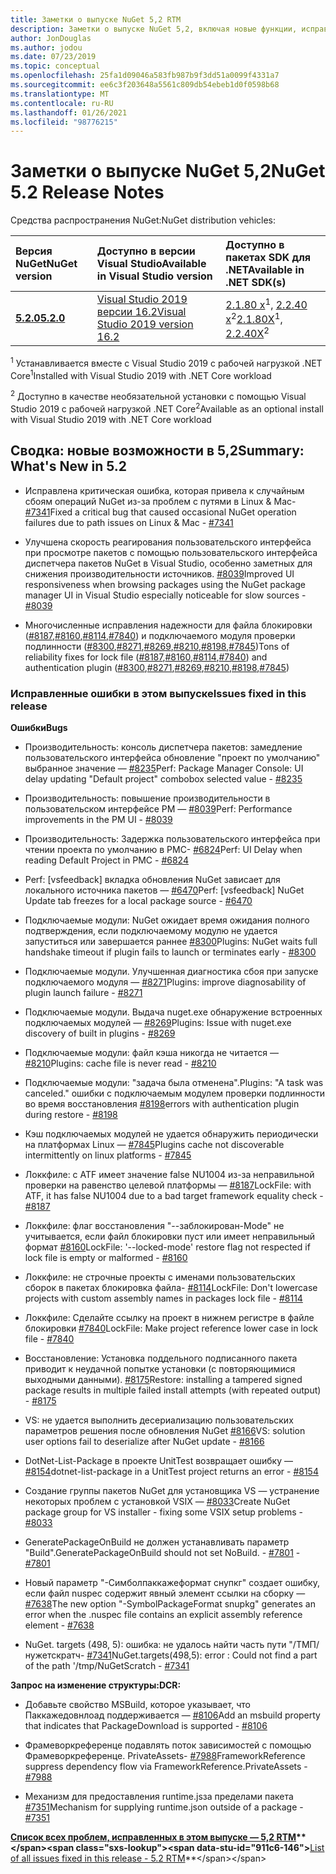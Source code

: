 ```yaml
---
title: Заметки о выпуске NuGet 5,2 RTM
description: Заметки о выпуске NuGet 5,2, включая новые функции, исправления ошибок и DCR.
author: JonDouglas
ms.author: jodou
ms.date: 07/23/2019
ms.topic: conceptual
ms.openlocfilehash: 25fa1d09046a583fb987b9f3dd51a0099f4331a7
ms.sourcegitcommit: ee6c3f203648a5561c809db54ebeb1d0f0598b68
ms.translationtype: MT
ms.contentlocale: ru-RU
ms.lasthandoff: 01/26/2021
ms.locfileid: "98776215"
---
```

# <a name="nuget-52-release-notes"></a><span data-ttu-id="911c6-103">Заметки о выпуске NuGet 5,2</span><span class="sxs-lookup"><span data-stu-id="911c6-103">NuGet 5.2 Release Notes</span></span>

<span data-ttu-id="911c6-104">Средства распространения NuGet:</span><span class="sxs-lookup"><span data-stu-id="911c6-104">NuGet distribution vehicles:</span></span>

| <span data-ttu-id="911c6-105">Версия NuGet</span><span class="sxs-lookup"><span data-stu-id="911c6-105">NuGet version</span></span> | <span data-ttu-id="911c6-106">Доступно в версии Visual Studio</span><span class="sxs-lookup"><span data-stu-id="911c6-106">Available in Visual Studio version</span></span>| <span data-ttu-id="911c6-107">Доступно в пакетах SDK для .NET</span><span class="sxs-lookup"><span data-stu-id="911c6-107">Available in .NET SDK(s)</span></span>|
|:---|:---|:---|
| [<span data-ttu-id="911c6-108">**5.2.0**</span><span class="sxs-lookup"><span data-stu-id="911c6-108">**5.2.0**</span></span>](https://nuget.org/downloads) | [<span data-ttu-id="911c6-109">Visual Studio 2019 версии 16.2</span><span class="sxs-lookup"><span data-stu-id="911c6-109">Visual Studio 2019 version 16.2</span></span>](https://visualstudio.microsoft.com/downloads/) | <span data-ttu-id="911c6-110">[2.1.80 x](https://dotnet.microsoft.com/download/dotnet-core/2.1)<sup>1</sup>, [2.2.40 x](https://dotnet.microsoft.com/download/dotnet-core/2.2)<sup>2</sup></span><span class="sxs-lookup"><span data-stu-id="911c6-110">[2.1.80X](https://dotnet.microsoft.com/download/dotnet-core/2.1)<sup>1</sup>, [2.2.40X](https://dotnet.microsoft.com/download/dotnet-core/2.2)<sup>2</sup></span></span> |

<span data-ttu-id="911c6-111"><sup>1</sup> Устанавливается вместе с Visual Studio 2019 с рабочей нагрузкой .NET Core</span><span class="sxs-lookup"><span data-stu-id="911c6-111"><sup>1</sup>Installed with Visual Studio 2019 with .NET Core workload</span></span> 

<span data-ttu-id="911c6-112"><sup>2</sup> Доступно в качестве необязательной установки с помощью Visual Studio 2019 с рабочей нагрузкой .NET Core</span><span class="sxs-lookup"><span data-stu-id="911c6-112"><sup>2</sup>Available as an optional install with Visual Studio 2019 with .NET Core workload</span></span>

## <a name="summary-whats-new-in-52"></a><span data-ttu-id="911c6-113">Сводка: новые возможности в 5,2</span><span class="sxs-lookup"><span data-stu-id="911c6-113">Summary: What's New in 5.2</span></span>

* <span data-ttu-id="911c6-114">Исправлена критическая ошибка, которая привела к случайным сбоям операций NuGet из-за проблем с путями в Linux & Mac- [#7341](https://github.com/NuGet/Home/issues/7341)</span><span class="sxs-lookup"><span data-stu-id="911c6-114">Fixed a critical bug that caused occasional NuGet operation failures due to path issues on Linux & Mac - [#7341](https://github.com/NuGet/Home/issues/7341)</span></span>

* <span data-ttu-id="911c6-115">Улучшена скорость реагирования пользовательского интерфейса при просмотре пакетов с помощью пользовательского интерфейса диспетчера пакетов NuGet в Visual Studio, особенно заметных для снижения производительности источников. [#8039](https://github.com/NuGet/Home/issues/8039)</span><span class="sxs-lookup"><span data-stu-id="911c6-115">Improved UI responsiveness when browsing packages using the NuGet package manager UI in Visual Studio especially noticeable for slow sources - [#8039](https://github.com/NuGet/Home/issues/8039)</span></span>

* <span data-ttu-id="911c6-116">Многочисленные исправления надежности для файла блокировки ([#8187](https://github.com/NuGet/Home/issues/8187),[#8160](https://github.com/NuGet/Home/issues/8160),[#8114](https://github.com/NuGet/Home/issues/8114),[#7840](https://github.com/NuGet/Home/issues/7840)) и подключаемого модуля проверки подлинности ([#8300](https://github.com/NuGet/Home/issues/8300),[#8271](https://github.com/NuGet/Home/issues/8271),[#8269](https://github.com/NuGet/Home/issues/8269),[#8210](https://github.com/NuGet/Home/issues/8210),[#8198](https://github.com/NuGet/Home/issues/8198),[#7845](https://github.com/NuGet/Home/issues/7845))</span><span class="sxs-lookup"><span data-stu-id="911c6-116">Tons of reliability fixes for lock file ([#8187](https://github.com/NuGet/Home/issues/8187),[#8160](https://github.com/NuGet/Home/issues/8160),[#8114](https://github.com/NuGet/Home/issues/8114),[#7840](https://github.com/NuGet/Home/issues/7840)) and authentication plugin ([#8300](https://github.com/NuGet/Home/issues/8300),[#8271](https://github.com/NuGet/Home/issues/8271),[#8269](https://github.com/NuGet/Home/issues/8269),[#8210](https://github.com/NuGet/Home/issues/8210),[#8198](https://github.com/NuGet/Home/issues/8198),[#7845](https://github.com/NuGet/Home/issues/7845))</span></span>

### <a name="issues-fixed-in-this-release"></a><span data-ttu-id="911c6-117">Исправленные ошибки в этом выпуске</span><span class="sxs-lookup"><span data-stu-id="911c6-117">Issues fixed in this release</span></span>

<span data-ttu-id="911c6-118">**Ошибки**</span><span class="sxs-lookup"><span data-stu-id="911c6-118">**Bugs**</span></span>

* <span data-ttu-id="911c6-119">Производительность: консоль диспетчера пакетов: замедление пользовательского интерфейса обновление "проект по умолчанию" выбранное значение — [#8235](https://github.com/NuGet/Home/issues/8235)</span><span class="sxs-lookup"><span data-stu-id="911c6-119">Perf: Package Manager Console:  UI delay updating "Default project" combobox selected value - [#8235](https://github.com/NuGet/Home/issues/8235)</span></span>

* <span data-ttu-id="911c6-120">Производительность: повышение производительности в пользовательском интерфейсе PM — [#8039](https://github.com/NuGet/Home/issues/8039)</span><span class="sxs-lookup"><span data-stu-id="911c6-120">Perf: Performance improvements in the PM UI - [#8039](https://github.com/NuGet/Home/issues/8039)</span></span>

* <span data-ttu-id="911c6-121">Производительность: Задержка пользовательского интерфейса при чтении проекта по умолчанию в PMC- [#6824](https://github.com/NuGet/Home/issues/6824)</span><span class="sxs-lookup"><span data-stu-id="911c6-121">Perf: UI Delay when reading Default Project in PMC - [#6824](https://github.com/NuGet/Home/issues/6824)</span></span>

* <span data-ttu-id="911c6-122">Perf: [vsfeedback] вкладка обновления NuGet зависает для локального источника пакетов — [#6470](https://github.com/NuGet/Home/issues/6470)</span><span class="sxs-lookup"><span data-stu-id="911c6-122">Perf: [vsfeedback] NuGet Update tab freezes for a local package source - [#6470](https://github.com/NuGet/Home/issues/6470)</span></span>

* <span data-ttu-id="911c6-123">Подключаемые модули: NuGet ожидает время ожидания полного подтверждения, если подключаемому модулю не удается запуститься или завершается раннее [#8300](https://github.com/NuGet/Home/issues/8300)</span><span class="sxs-lookup"><span data-stu-id="911c6-123">Plugins:  NuGet waits full handshake timeout if plugin fails to launch or terminates early - [#8300](https://github.com/NuGet/Home/issues/8300)</span></span>

* <span data-ttu-id="911c6-124">Подключаемые модули. Улучшенная диагностика сбоя при запуске подключаемого модуля — [#8271](https://github.com/NuGet/Home/issues/8271)</span><span class="sxs-lookup"><span data-stu-id="911c6-124">Plugins:  improve diagnosability of plugin launch failure - [#8271](https://github.com/NuGet/Home/issues/8271)</span></span>

* <span data-ttu-id="911c6-125">Подключаемые модули. Выдача nuget.exe обнаружение встроенных подключаемых модулей — [#8269](https://github.com/NuGet/Home/issues/8269)</span><span class="sxs-lookup"><span data-stu-id="911c6-125">Plugins: Issue with nuget.exe discovery of built in plugins - [#8269](https://github.com/NuGet/Home/issues/8269)</span></span>

* <span data-ttu-id="911c6-126">Подключаемые модули: файл кэша никогда не читается — [#8210](https://github.com/NuGet/Home/issues/8210)</span><span class="sxs-lookup"><span data-stu-id="911c6-126">Plugins:  cache file is never read - [#8210](https://github.com/NuGet/Home/issues/8210)</span></span>

* <span data-ttu-id="911c6-127">Подключаемые модули: "задача была отменена".</span><span class="sxs-lookup"><span data-stu-id="911c6-127">Plugins:  "A task was canceled."</span></span> <span data-ttu-id="911c6-128">ошибки с подключаемым модулем проверки подлинности во время восстановления [#8198](https://github.com/NuGet/Home/issues/8198)</span><span class="sxs-lookup"><span data-stu-id="911c6-128">errors with authentication plugin during restore - [#8198](https://github.com/NuGet/Home/issues/8198)</span></span>

* <span data-ttu-id="911c6-129">Кэш подключаемых модулей не удается обнаружить периодически на платформах Linux — [#7845](https://github.com/NuGet/Home/issues/7845)</span><span class="sxs-lookup"><span data-stu-id="911c6-129">Plugins cache not discoverable intermittently on linux platforms - [#7845](https://github.com/NuGet/Home/issues/7845)</span></span>

* <span data-ttu-id="911c6-130">Локкфиле: с ATF имеет значение false NU1004 из-за неправильной проверки на равенство целевой платформы — [#8187](https://github.com/NuGet/Home/issues/8187)</span><span class="sxs-lookup"><span data-stu-id="911c6-130">LockFile: with ATF, it has false NU1004 due to a bad target framework equality check - [#8187](https://github.com/NuGet/Home/issues/8187)</span></span>

* <span data-ttu-id="911c6-131">Локкфиле: флаг восстановления "--заблокирован-Mode" не учитывается, если файл блокировки пуст или имеет неправильный формат [#8160](https://github.com/NuGet/Home/issues/8160)</span><span class="sxs-lookup"><span data-stu-id="911c6-131">LockFile: '--locked-mode' restore flag not respected if lock file is empty or malformed - [#8160](https://github.com/NuGet/Home/issues/8160)</span></span>

* <span data-ttu-id="911c6-132">Локкфиле: не строчные проекты с именами пользовательских сборок в пакетах блокировка файла- [#8114](https://github.com/NuGet/Home/issues/8114)</span><span class="sxs-lookup"><span data-stu-id="911c6-132">LockFile: Don't lowercase projects with custom assembly names in packages lock file - [#8114](https://github.com/NuGet/Home/issues/8114)</span></span>

* <span data-ttu-id="911c6-133">Локкфиле: Сделайте ссылку на проект в нижнем регистре в файле блокировки [#7840](https://github.com/NuGet/Home/issues/7840)</span><span class="sxs-lookup"><span data-stu-id="911c6-133">LockFile: Make project reference lower case in lock file  - [#7840](https://github.com/NuGet/Home/issues/7840)</span></span>

* <span data-ttu-id="911c6-134">Восстановление: Установка поддельного подписанного пакета приводит к неудачной попытке установки (с повторяющимися выходными данными). [#8175](https://github.com/NuGet/Home/issues/8175)</span><span class="sxs-lookup"><span data-stu-id="911c6-134">Restore:  installing a tampered signed package results in multiple failed install attempts (with repeated output) - [#8175](https://github.com/NuGet/Home/issues/8175)</span></span>

* <span data-ttu-id="911c6-135">VS: не удается выполнить десериализацию пользовательских параметров решения после обновления NuGet [#8166](https://github.com/NuGet/Home/issues/8166)</span><span class="sxs-lookup"><span data-stu-id="911c6-135">VS: solution user options fail to deserialize after NuGet update - [#8166](https://github.com/NuGet/Home/issues/8166)</span></span>

* <span data-ttu-id="911c6-136">DotNet-List-Package в проекте UnitTest возвращает ошибку — [#8154](https://github.com/NuGet/Home/issues/8154)</span><span class="sxs-lookup"><span data-stu-id="911c6-136">dotnet-list-package in a UnitTest project returns an error - [#8154](https://github.com/NuGet/Home/issues/8154)</span></span>

* <span data-ttu-id="911c6-137">Создание группы пакетов NuGet для установщика VS — устранение некоторых проблем с установкой VSIX — [#8033](https://github.com/NuGet/Home/issues/8033)</span><span class="sxs-lookup"><span data-stu-id="911c6-137">Create NuGet package group for VS installer - fixing some VSIX setup problems - [#8033](https://github.com/NuGet/Home/issues/8033)</span></span>

* <span data-ttu-id="911c6-138">GeneratePackageOnBuild не должен устанавливать параметр "Build".</span><span class="sxs-lookup"><span data-stu-id="911c6-138">GeneratePackageOnBuild should not set NoBuild.</span></span><span data-ttu-id="911c6-139"> - [#7801](https://github.com/NuGet/Home/issues/7801)</span><span class="sxs-lookup"><span data-stu-id="911c6-139"> - [#7801](https://github.com/NuGet/Home/issues/7801)</span></span>

* <span data-ttu-id="911c6-140">Новый параметр "-Симболпаккажеформат снупкг" создает ошибку, если файл nuspec содержит явный элемент ссылки на сборку — [#7638](https://github.com/NuGet/Home/issues/7638)</span><span class="sxs-lookup"><span data-stu-id="911c6-140">The new option "-SymbolPackageFormat snupkg" generates an error when the .nuspec file contains an explicit assembly reference element - [#7638](https://github.com/NuGet/Home/issues/7638)</span></span>

* <span data-ttu-id="911c6-141">NuGet. targets (498, 5): ошибка: не удалось найти часть пути "/ТМП/нужетскратч- [#7341](https://github.com/NuGet/Home/issues/7341)</span><span class="sxs-lookup"><span data-stu-id="911c6-141">NuGet.targets(498,5): error : Could not find a part of the path '/tmp/NuGetScratch - [#7341](https://github.com/NuGet/Home/issues/7341)</span></span>

<span data-ttu-id="911c6-142">**Запрос на изменение структуры:**</span><span class="sxs-lookup"><span data-stu-id="911c6-142">**DCR:**</span></span>

* <span data-ttu-id="911c6-143">Добавьте свойство MSBuild, которое указывает, что Паккажедовнлоад поддерживается — [#8106](https://github.com/NuGet/Home/issues/8106)</span><span class="sxs-lookup"><span data-stu-id="911c6-143">Add an msbuild property that indicates that PackageDownload is supported - [#8106](https://github.com/NuGet/Home/issues/8106)</span></span>

* <span data-ttu-id="911c6-144">Фрамеворкреференце подавлять поток зависимостей с помощью Фрамеворкреференце. PrivateAssets- [#7988](https://github.com/NuGet/Home/issues/7988)</span><span class="sxs-lookup"><span data-stu-id="911c6-144">FrameworkReference suppress dependency flow via FrameworkReference.PrivateAssets - [#7988](https://github.com/NuGet/Home/issues/7988)</span></span>

* <span data-ttu-id="911c6-145">Механизм для предоставления runtime.jsза пределами пакета [#7351](https://github.com/NuGet/Home/issues/7351)</span><span class="sxs-lookup"><span data-stu-id="911c6-145">Mechanism for supplying runtime.json outside of a package - [#7351](https://github.com/NuGet/Home/issues/7351)</span></span>

<span data-ttu-id="911c6-146">**[Список всех проблем, исправленных в этом выпуске — 5,2 RTM](https://github.com/nuget/home/issues?q=is%3Aissue+is%3Aclosed+milestone%3A%225.2")**</span><span class="sxs-lookup"><span data-stu-id="911c6-146">**[List of all issues fixed in this release - 5.2 RTM](https://github.com/nuget/home/issues?q=is%3Aissue+is%3Aclosed+milestone%3A%225.2")**</span></span>


